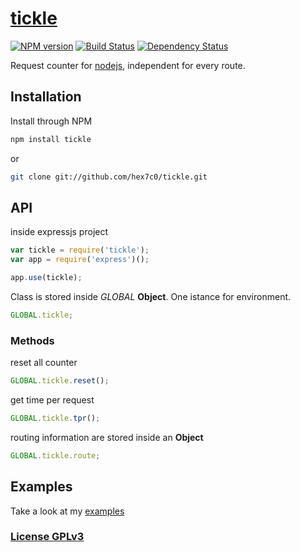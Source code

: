 # [tickle](http://supergiovane.tk/#/tickle)

[![NPM version](https://badge.fury.io/js/tickle.svg)](http://badge.fury.io/js/tickle)
[![Build Status](https://travis-ci.org/hex7c0/tickle.svg?branch=master)](https://travis-ci.org/hex7c0/tickle)
[![Dependency Status](https://david-dm.org/hex7c0/tickle/status.svg)](https://david-dm.org/hex7c0/tickle)

Request counter for [nodejs](http://nodejs.org), independent for every route.

## Installation

Install through NPM

```bash
npm install tickle
```
or
```bash
git clone git://github.com/hex7c0/tickle.git
```

## API

inside expressjs project
```js
var tickle = require('tickle');
var app = require('express')();

app.use(tickle);
```

Class is stored inside _GLOBAL_ **Object**.
One istance for environment.
```js
GLOBAL.tickle;
```

### Methods

reset all counter
```js
GLOBAL.tickle.reset();
```
get time per request
```js
GLOBAL.tickle.tpr();
```
routing information are stored inside an **Object**
```js
GLOBAL.tickle.route;
```

## Examples

Take a look at my [examples](https://github.com/hex7c0/tickle/tree/master/examples)

### [License GPLv3](http://opensource.org/licenses/GPL-3.0)
